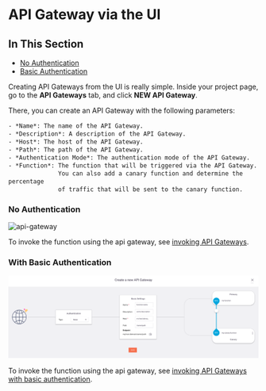 # API Gateway via the UI

## In This Section

- [No Authentication](#none-auth)
- [Basic Authentication](#basic-auth)

Creating API Gateways from the UI is really simple.
Inside your project page, go to the **API Gateways** tab, and click **NEW API Gateway**.

There, you can create an API Gateway with the following parameters:

    - *Name*: The name of the API Gateway.
    - *Description*: A description of the API Gateway.
    - *Host*: The host of the API Gateway.
    - *Path*: The path of the API Gateway.
    - *Authentication Mode*: The authentication mode of the API Gateway.
    - *Function*: The function that will be triggered via the API Gateway. 
                  You can also add a canary function and determine the percentage 
                  of traffic that will be sent to the canary function.

<a id="none-auth"></a>
### No Authentication

![api-gateway](../../../docs/assets/images/api-gateway-ui-none.png)

To invoke the function using the api gateway, see [invoking API Gateways](./http.md#invoke-api-gateways).

<a id="basic-auth"></a>
### With Basic Authentication

![api-gateway-basic-auth](../../../docs/assets/images/api-gateway-ui-basic-auth.png)

To invoke the function using the api gateway, see [invoking API Gateways with basic authentication](./http.md#invoke-api-gateways-with-basic-authentication).